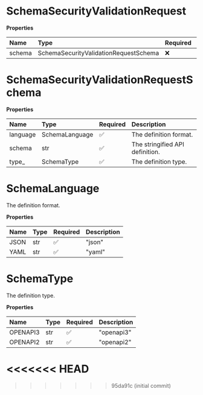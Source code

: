 # SchemaSecurityValidationRequest

**Properties**

| Name   | Type                                  | Required | Description |
| :----- | :------------------------------------ | :------- | :---------- |
| schema | SchemaSecurityValidationRequestSchema | ❌       |             |

# SchemaSecurityValidationRequestSchema

**Properties**

| Name     | Type           | Required | Description                     |
| :------- | :------------- | :------- | :------------------------------ |
| language | SchemaLanguage | ✅       | The definition format.          |
| schema   | str            | ✅       | The stringified API definition. |
| type\_   | SchemaType     | ✅       | The definition type.            |

# SchemaLanguage

The definition format.

**Properties**

| Name | Type | Required | Description |
| :--- | :--- | :------- | :---------- |
| JSON | str  | ✅       | "json"      |
| YAML | str  | ✅       | "yaml"      |

# SchemaType

The definition type.

**Properties**

| Name     | Type | Required | Description |
| :------- | :--- | :------- | :---------- |
| OPENAPI3 | str  | ✅       | "openapi3"  |
| OPENAPI2 | str  | ✅       | "openapi2"  |
<<<<<<< HEAD
=======

<!-- This file was generated by liblab | https://liblab.com/ -->
>>>>>>> 95da91c (initial commit)

